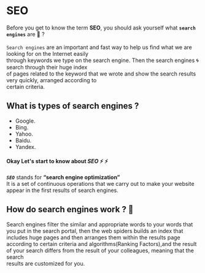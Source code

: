 # SEO
Before you get to know the term **SEO**, you should ask yourself what **`search engines`** are 🤔 ? <br /><br/>
`Search engines` are an important and fast way to help us find what we are looking for on the Internet easily <br/> through keywords we type on the search engine.
Then the search engines :cyclone: search  through their huge index<br/> of pages related to the keyword that we wrote and show the search results very quickly, arranged according to <br /> certain criteria.
## What is types of search engines ?
- Google.
- Bing.
- Yahoo.
- Baidu.
- Yandex.<br />
#### Okay Let's start to know about ***SEO*** :zap: :zap: 
***`SEO`*** stands for **“search engine optimization”**<br />
It is a set of continuous operations that we carry out to make your website appear in the first results of search engines.
## How do search engines work ? 🤔
Search engines filter the similar and appropriate words to your words that you put in the search portal, then the web spiders
builds an index that includes huge pages and then arranges them within the results page according to certain criteria and
algorithms(Ranking Factors),and the result of your search differs from the result of your colleagues, meaning that the search <br/> results are customized for you.

